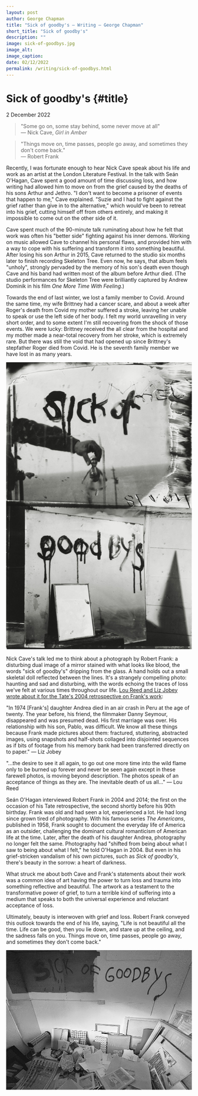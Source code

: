 ```yaml
---
layout: post
author: George Chapman
title: "Sick of goodby's — Writing — George Chapman"
short_title: "Sick of goodby's"
description: ""
image: sick-of-goodbys.jpg
image_alt:
image_caption:
date: 02/12/2022
permalink: /writing/sick-of-goodbys.html
---
```

# Sick of goodby's {#title}
2 December 2022

> "Some go on, some stay behind, some never move at all"  
> — Nick Cave, *Girl in Amber*

> "Things move on, time passes, people go away, and sometimes they don't come back."  
> — Robert Frank

Recently, I was fortunate enough to hear Nick Cave speak about his life and work as an artist at the London Literature Festival. In the talk with Seán O'Hagan, Cave spent a good amount of time discussing loss, and how writing had allowed him to move on from the grief caused by the deaths of his sons Arthur and Jethro. "I don't want to become a prisoner of events that happen to me," Cave explained. "Suzie and I had to fight against the grief rather than give in to the alternative," which would've been to retreat into his grief, cutting himself off from others entirely, and making it impossible to come out on the other side of it.

Cave spent much of the 90-minute talk ruminating about how he felt that work was often his "better side" fighting against his inner demons. Working on music allowed Cave to channel his personal flaws, and provided him with a way to cope with his suffering and transform it into something beautiful. After losing his son Arthur in 2015, Cave returned to the studio six months later to finish recording Skeleton Tree. Even now, he says, that album feels "unholy", strongly pervaded by the memory of his son's death even though Cave and his band had written most of the album before Arthur died. (The studio performances for Skeleton Tree were brilliantly captured by Andrew Dominik in his film *One More Time With Feeling*.)

Towards the end of last winter, we lost a family member to Covid. Around the same time, my wife Brittney had a cancer scare, and about a week after Roger's death from Covid my mother suffered a stroke, leaving her unable to speak or use the left side of her body. I felt my world unravelling in very short order, and to some extent I'm still recovering from the shock of those events. We were lucky: Brittney received the all clear from the hospital and my mother made a near-total recovery from her stroke, which is extremely rare. But there was still the void that had opened up since Brittney's stepfather Roger died from Covid. He is the seventh family member we have lost in as many years.

![Robert Frank, 'Sick of Goodby's' (1978)](/assets/img/iay3ORj.jpg)

Nick Cave's talk led me to think about a photograph by Robert Frank: a disturbing dual image of a mirror stained with what looks like blood, the words "sick of goodby's" dripping from the glass. A hand holds out a small skeletal doll reflected between the lines. It's a strangely compelling photo: haunting and sad and disturbing, with the words echoing the traces of loss we've felt at various times throughout our life. [Lou Reed and Liz Jobey wrote about it for the Tate's 2004 retrospective on Frank's work](https://www.tate.org.uk/tate-etc/issue-2-autumn-2004/six-reflections-on-photography-robert-frank):

"In 1974 [Frank's] daughter Andrea died in an air crash in Peru at the age of twenty. The year before, his friend, the filmmaker Danny Seymour, disappeared and was presumed dead. His first marriage was over. His relationship with his son, Pablo, was difficult. We know all these things because Frank made pictures about them: fractured, stuttering, abstracted images, using snapshots and half-shots collaged into disjointed sequences as if bits of footage from his memory bank had been transferred directly on to paper."
— Liz Jobey

"...the desire to see it all again, to go out one more time into the wild flame only to be burned up forever and never be seen again except in these farewell photos, is moving beyond description. The photos speak of an acceptance of things as they are. The inevitable death of us all..."
— Lou Reed

Seán O'Hagan interviewed Robert Frank in 2004 and 2014; the first on the occasion of his Tate retrospective, the second shortly before his 90th birthday. Frank was old and had seen a lot, experienced a lot. He had long since grown tired of photography. With his famous series *The Americans*, published in 1958, Frank sought to document the everyday life of America as an outsider, challenging the dominant cultural romanticism of American life at the time. Later, after the death of his daughter Andrea, photography no longer felt the same. Photography had "shifted from being about what I saw to being about what I felt," he told O'Hagan in 2004. But even in his grief-stricken vandalism of his own pictures, such as *Sick of goodby's*, there's beauty in the sorrow: a heart of darkness.

What struck me about both Cave and Frank's statements about their work was a common idea of art having the power to turn loss and trauma into something reflective and beautiful. The artwork as a testament to the transformative power of grief, to turn a terrible kind of suffering into a medium that speaks to both the universal experience and reluctant acceptance of loss.

Ultimately, beauty is interwoven with grief and loss. Robert Frank conveyed this outlook towards the end of his life, saying, "Life is not beautiful all the time. Life can be good, then you lie down, and stare up at the ceiling, and the sadness falls on you. Things move on, time passes, people go away, and sometimes they don't come back."

![Studio, Hertfordshire, October 2022](/assets/img/nT4LVuD.jpg)
